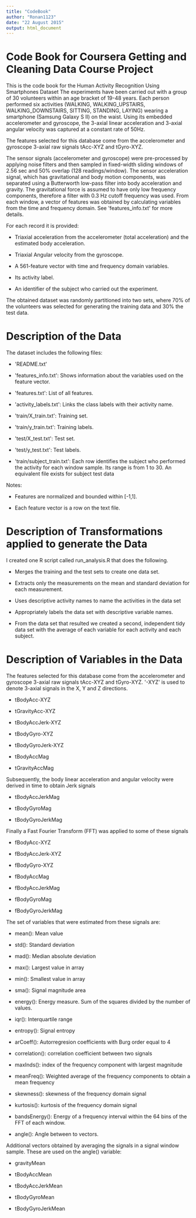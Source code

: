```yaml
---
title: "CodeBook"
author: "Ronan1123"
date: "22 August 2015"
output: html_document
---
```


# Code Book for Coursera Getting and Cleaning Data Course Project

This is the code book for the Human Activity Recognition Using Smartphones Dataset
The experiments have been carried out with a group of 30 volunteers within an age bracket of 19-48 years. Each person performed six activities (WALKING, WALKING_UPSTAIRS, WALKING_DOWNSTAIRS, SITTING, STANDING, LAYING) wearing a smartphone (Samsung Galaxy S II) on the waist. Using its embedded accelerometer and gyroscope, the 3-axial linear acceleration and 3-axial angular velocity was captured at a constant rate of 50Hz. 

The features selected for this database come from the accelerometer and gyroscope 3-axial raw signals tAcc-XYZ and tGyro-XYZ. 

The sensor signals (accelerometer and gyroscope) were pre-processed by applying noise filters and then sampled in fixed-width sliding windows of 2.56 sec and 50% overlap (128 readings/window). The sensor acceleration signal, which has gravitational and body motion components, was separated using a Butterworth low-pass filter into body acceleration and gravity. The gravitational force is assumed to have only low frequency components, therefore a filter with 0.3 Hz cutoff frequency was used. From each window, a vector of features was obtained by calculating variables from the time and frequency domain. See 'features_info.txt' for more details. 

For each record it is provided:

* Triaxial acceleration from the accelerometer (total acceleration) and the estimated body acceleration.

* Triaxial Angular velocity from the gyroscope. 

* A 561-feature vector with time and frequency domain variables. 

* Its activity label. 

* An identifier of the subject who carried out the experiment.

The obtained dataset was randomly partitioned into two sets, where 70% of the volunteers was selected for generating the training data and 30% the test data. 

# Description of the Data

The dataset includes the following files:

* 'README.txt'

* 'features_info.txt': Shows information about the variables used on the feature vector.

* 'features.txt': List of all features.

* 'activity_labels.txt': Links the class labels with their activity name.

* 'train/X_train.txt': Training set.

* 'train/y_train.txt': Training labels.

* 'test/X_test.txt': Test set.

* 'test/y_test.txt': Test labels.

* 'train/subject_train.txt': Each row identifies the subject who performed the activity for each window sample. Its range is from 1 to 30. An equivalent file exists for subject test data

Notes:

* Features are normalized and bounded within [-1,1].

* Each feature vector is a row on the text file.


# Description of Transformations applied to generate the Data

I created one R script called run_analysis.R that does the following.

* Merges the training and the test sets to create one data set.

* Extracts only the measurements on the mean and standard deviation for each   measurement.

* Uses descriptive activity names to name the activities in the data set

* Appropriately labels the data set with descriptive variable names.

* From the data set that resulted we created a second, independent tidy data set with the average of each variable for each activity and each subject.

# Description of Variables in the Data

The features selected for this database come from the accelerometer and gyroscope 3-axial raw signals tAcc-XYZ and tGyro-XYZ. '-XYZ' is used to denote 3-axial signals in the X, Y and Z directions.

* tBodyAcc-XYZ

* tGravityAcc-XYZ

* tBodyAccJerk-XYZ

* tBodyGyro-XYZ

* tBodyGyroJerk-XYZ

* tBodyAccMag

* tGravityAccMag


Subsequently, the body linear acceleration and angular velocity were derived in time to obtain Jerk signals

* tBodyAccJerkMag

* tBodyGyroMag

* tBodyGyroJerkMag


Finally a Fast Fourier Transform (FFT) was applied to some of these signals

* fBodyAcc-XYZ

* fBodyAccJerk-XYZ

* fBodyGyro-XYZ

* fBodyAccMag

* fBodyAccJerkMag

* fBodyGyroMag

* fBodyGyroJerkMag


The set of variables that were estimated from these signals are: 

* mean(): Mean value

* std(): Standard deviation

* mad(): Median absolute deviation

* max(): Largest value in array

* min(): Smallest value in array

* sma(): Signal magnitude area

* energy(): Energy measure. Sum of the squares divided by the number of values.

* iqr(): Interquartile range

* entropy(): Signal entropy

* arCoeff(): Autorregresion coefficients with Burg order equal to 4

* correlation(): correlation coefficient between two signals

* maxInds(): index of the frequency component with largest magnitude

* meanFreq(): Weighted average of the frequency components to obtain a mean frequency

* skewness(): skewness of the frequency domain signal 

* kurtosis(): kurtosis of the frequency domain signal 

* bandsEnergy(): Energy of a frequency interval within the 64 bins of the FFT of each window.

* angle(): Angle between to vectors.


Additional vectors obtained by averaging the signals in a signal window sample. These are used on the angle() variable:

* gravityMean

* tBodyAccMean

* tBodyAccJerkMean

* tBodyGyroMean

* tBodyGyroJerkMean

